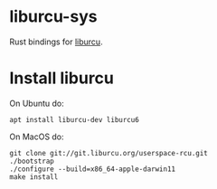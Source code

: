 # liburcu-sys

Rust bindings for [liburcu](http://liburcu.org/).

# Install liburcu

On Ubuntu do:
```
apt install liburcu-dev liburcu6
```

On MacOS do:
```
git clone git://git.liburcu.org/userspace-rcu.git
./bootstrap
./configure --build=x86_64-apple-darwin11
make install
```